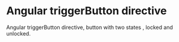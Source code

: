 # Angular triggerButton directive

Angular triggerButton directive, button with two states , locked and unlocked.